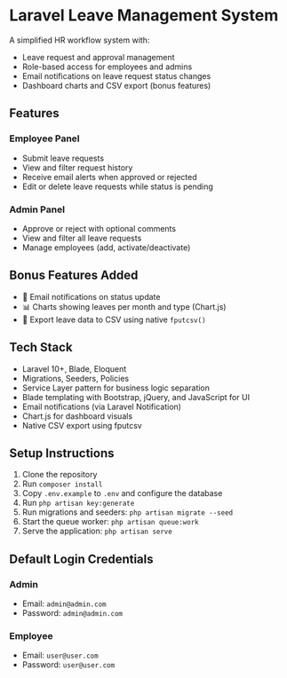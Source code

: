 # Laravel Leave Management System

A simplified HR workflow system with:

-   Leave request and approval management
-   Role-based access for employees and admins
-   Email notifications on leave request status changes
-   Dashboard charts and CSV export (bonus features)

## Features

### Employee Panel

-   Submit leave requests
-   View and filter request history
-   Receive email alerts when approved or rejected
-   Edit or delete leave requests while status is pending

### Admin Panel

-   Approve or reject with optional comments
-   View and filter all leave requests
-   Manage employees (add, activate/deactivate)

## Bonus Features Added

-   📧 Email notifications on status update
-   📊 Charts showing leaves per month and type (Chart.js)
-   📄 Export leave data to CSV using native `fputcsv()`

## Tech Stack

-   Laravel 10+, Blade, Eloquent
-   Migrations, Seeders, Policies
-   Service Layer pattern for business logic separation
-   Blade templating with Bootstrap, jQuery, and JavaScript for UI
-   Email notifications (via Laravel Notification)
-   Chart.js for dashboard visuals
-   Native CSV export using fputcsv

## Setup Instructions

1. Clone the repository
2. Run `composer install`
3. Copy `.env.example` to `.env` and configure the database
4. Run `php artisan key:generate`
5. Run migrations and seeders: `php artisan migrate --seed`
6. Start the queue worker: `php artisan queue:work`
7. Serve the application: `php artisan serve`

## Default Login Credentials

### Admin

-   Email: `admin@admin.com`
-   Password: `admin@admin.com`

### Employee

-   Email: `user@user.com`
-   Password: `user@user.com`
